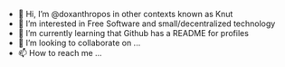 - 👋 Hi, I’m @doxanthropos in other contexts known as Knut
- 👀 I’m interested in Free Software and small/decentralized technology
- 🌱 I’m currently learning that Github has a README for profiles
- 💞️ I’m looking to collaborate on ...
- 📫 How to reach me ...

<!---
doxanthropos/doxanthropos is a ✨ special ✨ repository because its `README.md` (this file) appears on your GitHub profile.
You can click the Preview link to take a look at your changes.
--->
